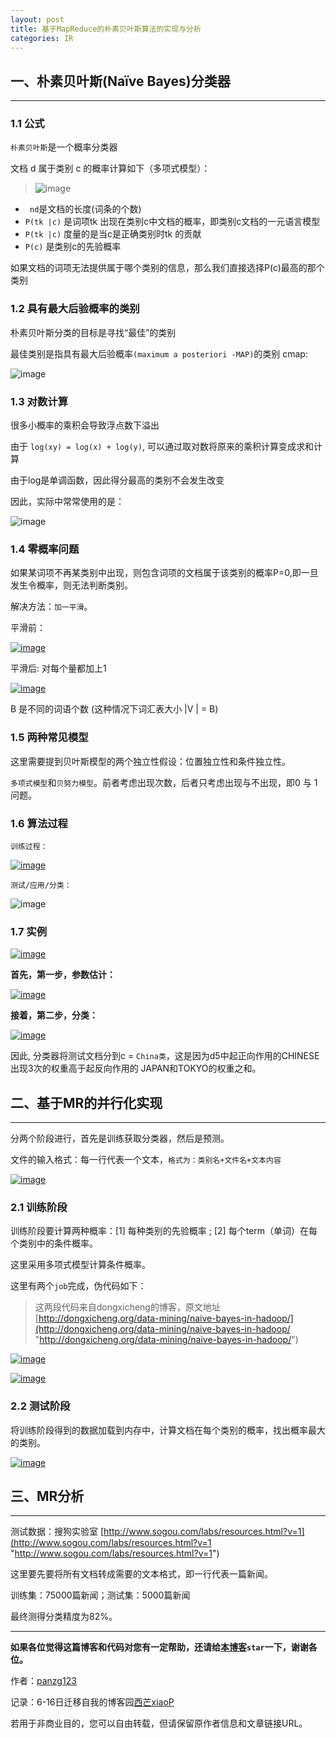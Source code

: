 ```yaml
---
layout: post
title: 基于MapReduce的朴素贝叶斯算法的实现与分析
categories: IR
---
```

## 一、朴素贝叶斯(Naïve Bayes)分类器

--------------------------------------

### 1.1 公式

`朴素贝叶斯`是一个概率分类器

文档 d 属于类别 c 的概率计算如下（多项式模型）：

> ![image](http://images.cnitblog.com/blog/442949/201503/071744167112138.png "image")

*  ` nd`是文档的长度(词条的个数)
*   `P(tk |c)` 是词项tk 出现在类别c中文档的概率，即类别c文档的一元语言模型
*   `P(tk |c)` 度量的是当c是正确类别时tk 的贡献
*   `P(c)` 是类别c的先验概率

如果文档的词项无法提供属于哪个类别的信息，那么我们直接选择P(c)最高的那个类别

### 1.2 具有最大后验概率的类别

朴素贝叶斯分类的目标是寻找“最佳”的类别

最佳类别是指具有最大后验概率`(maximum a posteriori -MAP)`的类别 cmap:

![image](http://images.cnitblog.com/blog/442949/201503/071744175244552.png "image")

### 1.3 对数计算 

很多小概率的乘积会导致浮点数下溢出

由于 `log(xy) = log(x) + log(y)`, 可以通过取对数将原来的乘积计算变成求和计算

由于log是单调函数，因此得分最高的类别不会发生改变

因此，实际中常常使用的是：

![image](http://images.cnitblog.com/blog/442949/201503/071744180242638.png "image")

### 1.4 零概率问题

如果某词项不再某类别中出现，则包含词项的文档属于该类别的概率P=0,即一旦发生令概率，则无法判断类别。

解决方法：`加一平滑`。

平滑前：

[![image](http://images.cnitblog.com/blog/442949/201503/071744192277339.png "image")](http://images.cnitblog.com/blog/442949/201503/071744186648468.png)

平滑后: 对每个量都加上1

[![image](http://images.cnitblog.com/blog/442949/201503/071744207745611.png "image")](http://images.cnitblog.com/blog/442949/201503/071744201173011.png)

B 是不同的词语个数 (这种情况下词汇表大小 |V | = B)

### 1.5 两种常见模型

这里需要提到贝叶斯模型的两个独立性假设：位置独立性和条件独立性。

`多项式模型`和`贝努力模型`。前者考虑出现次数，后者只考虑出现与不出现，即0 与 1问题。

### 1.6 算法过程

`训练过程：`

[![image](http://images.cnitblog.com/blog/442949/201503/071744225086642.png "image")](http://images.cnitblog.com/blog/442949/201503/071744214616456.png)

`测试/应用/分类：`

![image](http://images.cnitblog.com/blog/442949/201503/071744232588271.png "image")

### 1.7 实例

[![image](http://images.cnitblog.com/blog/442949/201503/071744247899772.png "image")](http://images.cnitblog.com/blog/442949/201503/071744240246671.png)

**首先，第一步，参数估计：**

[![image](http://images.cnitblog.com/blog/442949/201503/071744264927858.png "image")](http://images.cnitblog.com/blog/442949/201503/071744256178957.png)

**接着，第二步，分类：**

[![image](http://images.cnitblog.com/blog/442949/201503/071744284142647.png "image")](http://images.cnitblog.com/blog/442949/201503/071744274924030.png) 

因此, 分类器将测试文档分到c = `China类`，这是因为d5中起正向作用的CHINESE出现3次的权重高于起反向作用的 JAPAN和TOKYO的权重之和。

## 二、基于MR的并行化实现

----------------------

分两个阶段进行，首先是训练获取分类器，然后是预测。

文件的输入格式：每一行代表一个文本，`格式为：类别名+文件名+文本内容`

[![image](http://images.cnitblog.com/blog/442949/201503/071744305391263.png "image")](http://images.cnitblog.com/blog/442949/201503/071744294304590.png)

### 2.1 训练阶段

训练阶段要计算两种概率：[1] 每种类别的先验概率 ; [2] 每个term（单词）在每个类别中的条件概率。

这里采用多项式模型计算条件概率。

这里有两个`job`完成，伪代码如下：

> 这两段代码来自dongxicheng的博客，原文地址[http://dongxicheng.org/data-mining/naive-bayes-in-hadoop/](http://dongxicheng.org/data-mining/naive-bayes-in-hadoop/ "http://dongxicheng.org/data-mining/naive-bayes-in-hadoop/")

[![image](http://images.cnitblog.com/blog/442949/201503/071744339779378.png "image")](http://images.cnitblog.com/blog/442949/201503/071744328673706.png) 

[![image](http://images.cnitblog.com/blog/442949/201503/071744371332410.png "image")](http://images.cnitblog.com/blog/442949/201503/071744358832695.png)

### 2.2 测试阶段

将训练阶段得到的数据加载到内存中，计算文档在每个类别的概率，找出概率最大的类别。

[![image](http://images.cnitblog.com/blog/442949/201503/071744421023028.png "image")](http://images.cnitblog.com/blog/442949/201503/071744411809112.png)

## 三、MR分析
---------------------
测试数据：搜狗实验室 [http://www.sogou.com/labs/resources.html?v=1](http://www.sogou.com/labs/resources.html?v=1 "http://www.sogou.com/labs/resources.html?v=1")

这里要先要将所有文档转成需要的文本格式，即一行代表一篇新闻。

训练集：75000篇新闻；测试集：5000篇新闻

最终测得分类精度为82%。

------------

**如果各位觉得这篇博客和代码对您有一定帮助，还请给[本博客](https://github.com/panzg123/panzg123.github.io)`star`一下，谢谢各位。**

作者：[panzg123](https://github.com/panzg123)

记录：6-16日迁移自我的博客园[西芒xiaoP](http://www.cnblogs.com/panweishadow/)

若用于非商业目的，您可以自由转载，但请保留原作者信息和文章链接URL。